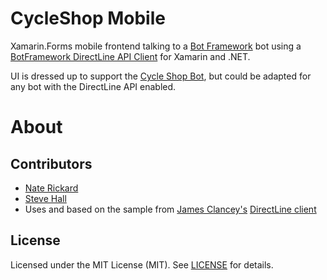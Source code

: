 # CycleShop Mobile

Xamarin.Forms mobile frontend talking to a [Bot Framework](http://dev.botframework.com) bot using a [BotFramework DirectLine API Client](https://github.com/Clancey/BotFramework) for Xamarin and .NET.

UI is dressed up to support the [Cycle Shop Bot](https://github.com/NateRickard/CycleShopBot), but could be adapted for any bot with the DirectLine API enabled.

# About

## Contributors

- [Nate Rickard](https://github.com/NateRickard)
- [Steve Hall](https://github.com/srhallx)
- Uses and based on the sample from [James Clancey's](https://github.com/Clancey) [DirectLine client](https://github.com/Clancey/BotFramework)

## License

Licensed under the MIT License (MIT). See [LICENSE](LICENSE) for details.
